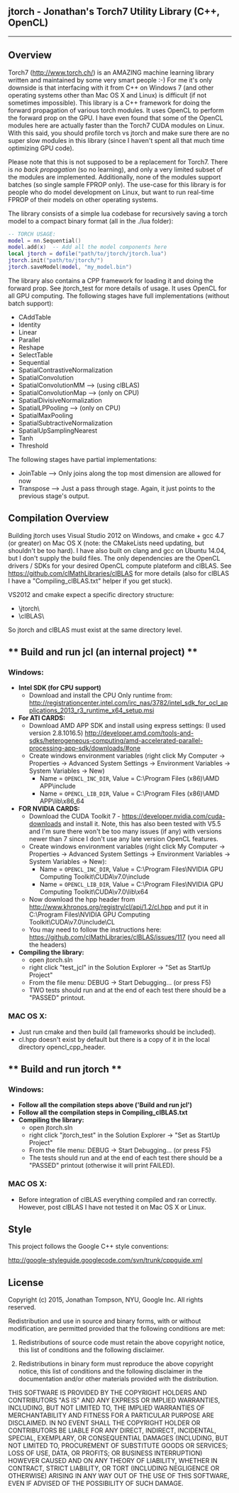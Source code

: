 **jtorch - Jonathan's Torch7 Utility Library (C++, OpenCL)**
---------
---------

**Overview**
--------

Torch7 (<http://www.torch.ch/>) is an AMAZING machine learning library written and maintained by some very smart people :-) For me it's only downside is that interfacing with it from C++ on Windows 7 (and other operating systems other than Mac OS X and Linux) is difficult (if not sometimes impossible). This library is a C++ framework for doing the forward propagation of various torch modules. It uses OpenCL to perform the forward prop on the GPU. I have even found that some of the OpenCL modules here are actually faster than the Torch7 CUDA modules on Linux. With this said, you should profile torch vs jtorch and make sure there are no super slow modules in this library (since I haven't spent all that much time optimizing GPU code).

Please note that this is not supposed to be a replacement for Torch7. There is *no back propagation* (so no learning), and only a very limited subset of the modules are implemented. Additionally, none of the modules support batches (so single sample FPROP only). The use-case for this library is for people who do model development on Linux, but want to run real-time FPROP of their models on other operating systems.

The library consists of a simple lua codebase for recursively saving a torch model to a compact binary format (all in the ./lua folder):

```lua
-- TORCH USAGE:
model = nn.Sequential()
model.add(x)  -- Add all the model components here
local jtorch = dofile("path/to/jtorch/jtorch.lua")
jtorch.init("path/to/jtorch/")
jtorch.saveModel(model, "my_model.bin")
```

The library also contains a CPP framework for loading it and doing the forward prop. See jtorch_test for more details of usage. It uses OpenCL for all GPU computing. The following stages have full implementations (without batch support):

- CAddTable
- Identity
- Linear
- Parallel
- Reshape
- SelectTable
- Sequential
- SpatialContrastiveNormalization
- SpatialConvolution
- SpatialConvolutionMM --> (using clBLAS)
- SpatialConvolutionMap   --> (only on CPU)
- SpatialDivisiveNormalization
- SpatialLPPooling  --> (only on CPU)
- SpatialMaxPooling
- SpatialSubtractiveNormalization
- SpatialUpSamplingNearest
- Tanh
- Threshold

The following stages have partial implementations:
- JoinTable --> Only joins along the top most dimension are allowed for now
- Transpose --> Just a pass through stage. Again, it just points to the previous stage's output.

**Compilation Overview**
------------------------

Building jtorch uses Visual Studio 2012 on Windows, and cmake + gcc 4.7 (or greater) on Mac OS X (note: the CMakeLists need updating, but shouldn't be too hard). I have also built on clang and gcc on Ubuntu 14.04, but I don't supply the build files. The only dependencies are the OpenCL drivers / SDKs for your desired OpenCL compute plateform and clBLAS. See <https://github.com/clMathLibraries/clBLAS> for more details (also for clBLAS I have a "Compiling_clBLAS.txt" helper if you get stuck).

VS2012 and cmake expect a specific directory structure:

- \\jtorch\\
- \\clBLAS\\

So jtorch and clBLAS must exist at the same directory level.

** Build and run jcl (an internal project) **
---------------

### Windows:
- **Intel SDK (for CPU support)**
    - Download and install the CPU Only runtime from: http://registrationcenter.intel.com/irc_nas/3782/intel_sdk_for_ocl_applications_2013_r3_runtime_x64_setup.msi
- **For ATI CARDS:**
    - Download AMD APP SDK and install using express settings: (I used version 2.8.1016.5) http://developer.amd.com/tools-and-sdks/heterogeneous-computing/amd-accelerated-parallel-processing-app-sdk/downloads/#one
    - Create windows environment variables (right click My Computer -> Properties -> Advanced System Settings -> Environment Variables -> System Variables -> New)
        - Name = `OPENCL_INC_DIR`, Value = C:\Program Files (x86)\AMD APP\include
        - Name = `OPENCL_LIB_DIR`, Value = C:\Program Files (x86)\AMD APP\lib\x86_64
- **FOR NVIDIA CARDS:**
    - Download the CUDA Toolkit 7 - https://developer.nvidia.com/cuda-downloads and install it. Note, this has also been tested with V5.5 and I'm sure there won't be too many issues (if any) with versions newer than 7 since I don't use any late version OpenCL features.
    - Create windows environment variables (right click My Computer -> Properties -> Advanced System Settings -> Environment Variables -> System Variables -> New): 
        - Name = `OPENCL_INC_DIR`, Value = C:\Program Files\NVIDIA GPU Computing Toolkit\CUDA\v7.0\include
        - Name = `OPENCL_LIB_DIR`, Value = C:\Program Files\NVIDIA GPU Computing Toolkit\CUDA\v7.0\lib\x64
    - Now download the hpp header from http://www.khronos.org/registry/cl/api/1.2/cl.hpp and put it in C:\Program Files\NVIDIA GPU Computing Toolkit\CUDA\v7.0\include\CL
	- You may need to follow the instructions here: https://github.com/clMathLibraries/clBLAS/issues/117 (you need all the headers)
- **Compiling the library:**
    - open jtorch.sln
    - right click "test_jcl" in the Solution Explorer -> "Set as StartUp Project"
    - From the file menu: DEBUG -> Start Debugging... (or press F5)
    - TWO tests should run and at the end of each test there should be a "PASSED" printout.

### MAC OS X:
 - Just run cmake and then build (all frameworks should be included).  
 - cl.hpp doesn't exist by default but there is a copy of it in the local directory opencl_cpp_header.

** Build and run jtorch **
---------------

### Windows:
- **Follow all the compilation steps above ('Build and run jcl')**
- **Follow all the compilation steps in Compiling_clBLAS.txt**
- **Compiling the library:**
    - open jtorch.sln
    - right click "jtorch_test" in the Solution Explorer -> "Set as StartUp Project"
    - From the file menu: DEBUG -> Start Debugging... (or press F5)
    - The tests should run and at the end of each test there should be a "PASSED" printout (otherwise it will print FAILED).

### MAC OS X:
- Before integration of clBLAS everything compiled and ran correctly. However, post clBLAS I have not tested it on Mac OS X or Linux.

**Style**
---------

This project follows the Google C++ style conventions: 

<http://google-styleguide.googlecode.com/svn/trunk/cppguide.xml>

**License**
-----------
Copyright (c) 2015, Jonathan Tompson, NYU, Google Inc.
All rights reserved.

Redistribution and use in source and binary forms, with or without modification, are permitted provided that the following conditions are met:

1. Redistributions of source code must retain the above copyright notice, this list of conditions and the following disclaimer.

2. Redistributions in binary form must reproduce the above copyright notice, this list of conditions and the following disclaimer in the documentation and/or other materials provided with the distribution.

THIS SOFTWARE IS PROVIDED BY THE COPYRIGHT HOLDERS AND CONTRIBUTORS "AS IS" AND ANY EXPRESS OR IMPLIED WARRANTIES, INCLUDING, BUT NOT LIMITED TO, THE IMPLIED WARRANTIES OF MERCHANTABILITY AND FITNESS FOR A PARTICULAR PURPOSE ARE DISCLAIMED. IN NO EVENT SHALL THE COPYRIGHT HOLDER OR CONTRIBUTORS BE LIABLE FOR ANY DIRECT, INDIRECT, INCIDENTAL, SPECIAL, EXEMPLARY, OR CONSEQUENTIAL DAMAGES (INCLUDING, BUT NOT LIMITED TO, PROCUREMENT OF SUBSTITUTE GOODS OR SERVICES; LOSS OF USE, DATA, OR PROFITS; OR BUSINESS INTERRUPTION) HOWEVER CAUSED AND ON ANY THEORY OF LIABILITY, WHETHER IN CONTRACT, STRICT LIABILITY, OR TORT (INCLUDING NEGLIGENCE OR OTHERWISE) ARISING IN ANY WAY OUT OF THE USE OF THIS SOFTWARE, EVEN IF ADVISED OF THE POSSIBILITY OF SUCH DAMAGE.
